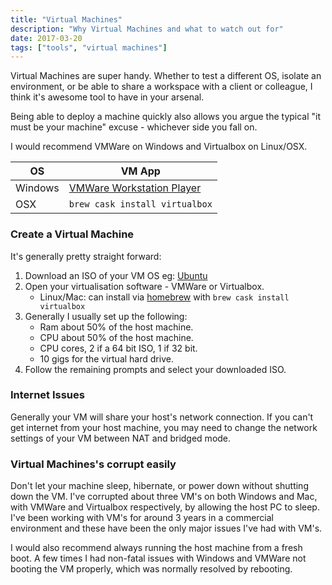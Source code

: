 ```yaml
---
title: "Virtual Machines"
description: "Why Virtual Machines and what to watch out for"
date: 2017-03-20
tags: ["tools", "virtual machines"]
---
```


Virtual Machines are super handy. Whether to test a different OS, isolate an environment, or be able to share a workspace with a client or colleague, I think it's awesome tool to have in your arsenal.

Being able to deploy a machine quickly also allows you argue the typical "it must be your machine" excuse - whichever side you fall on.

I would recommend VMWare on Windows and Virtualbox on Linux/OSX.

| OS      | VM App                                                                                                                          |
| ------- | ------------------------------------------------------------------------------------------------------------------------------- |
| Windows | [VMWare Workstation Player](https://my.vmware.com/en/web/vmware/free#desktop_end_user_computing/vmware_workstation_player/12_0) |
| OSX     | `brew cask install virtualbox`                                                                                                  |

### Create a Virtual Machine

It's generally pretty straight forward:

1. Download an ISO of your VM OS eg: [Ubuntu](https://www.ubuntu.com/download/alternative-downloads)
1. Open your virtualisation software - VMWare or Virtualbox.
   - Linux/Mac: can install via [homebrew](https://brew.sh) with `brew cask install virtualbox`
1. Generally I usually set up the following:
   - Ram about 50% of the host machine.
   - CPU about 50% of the host machine.
   - CPU cores, 2 if a 64 bit ISO, 1 if 32 bit.
   - 10 gigs for the virtual hard drive.
1. Follow the remaining prompts and select your downloaded ISO.

### Internet Issues

Generally your VM will share your host's network connection. If you can't get internet from your host machine, you may need to change the network settings of your VM between NAT and bridged mode.

### Virtual Machines's corrupt easily

Don't let your machine sleep, hibernate, or power down without shutting down the VM. I've corrupted about three VM's on both Windows and Mac, with VMWare and Virtualbox respectively, by allowing the host PC to sleep. I've been working with VM's for around 3 years in a commercial environment and these have been the only major issues I've had with VM's.

I would also recommend always running the host machine from a fresh boot. A few times I had non-fatal issues with Windows and VMWare not booting the VM properly, which was normally resolved by rebooting.
